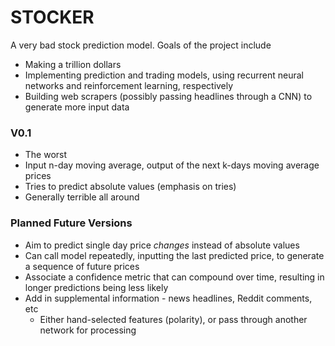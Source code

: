 # STOCKER

A very bad stock prediction model. Goals of the project include

* Making a trillion dollars
* Implementing prediction and trading models, using recurrent neural networks and reinforcement learning, respectively
* Building web scrapers (possibly passing headlines through a CNN) to generate more input data

### V0.1
* The worst
* Input n-day moving average, output of the next k-days moving average prices
* Tries to predict absolute values (emphasis on tries)
* Generally terrible all around

### Planned Future Versions
* Aim to predict single day price *changes* instead of absolute values
* Can call model repeatedly, inputting the last predicted price, to generate a sequence of future prices
* Associate a confidence metric that can compound over time, resulting in longer predictions being less likely 
* Add in supplemental information - news headlines, Reddit comments, etc
    * Either hand-selected features (polarity), or pass through another network for processing